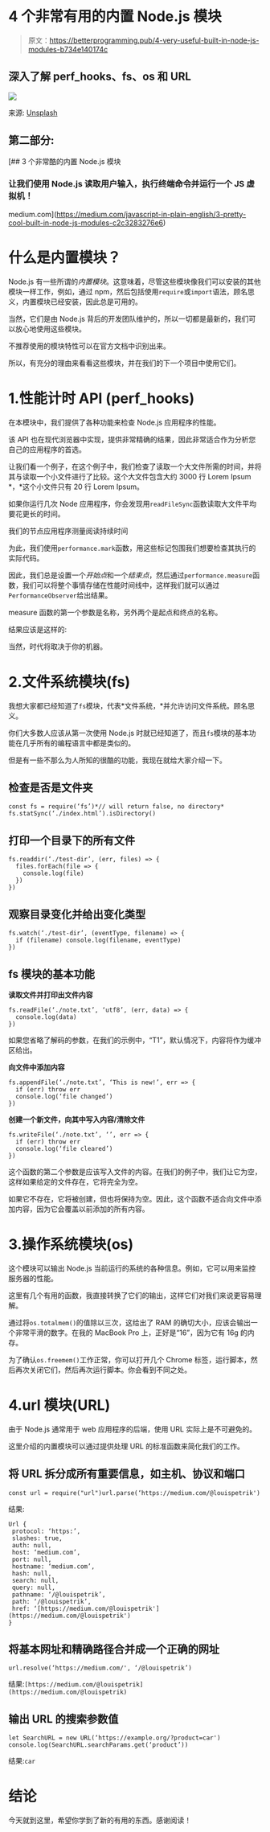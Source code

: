 # 4 个非常有用的内置 Node.js 模块

> 原文：<https://betterprogramming.pub/4-very-useful-built-in-node-js-modules-b734e140174c>

## 深入了解 perf_hooks、fs、os 和 URL

![](img/851a479535d7e4300e385ee7babb5827.png)

来源: [Unsplash](https://unsplash.com/photos/XTblNijO9IE)

## 第二部分:

[](https://medium.com/javascript-in-plain-english/3-pretty-cool-built-in-node-js-modules-c2c3283276e6) [## 3 个非常酷的内置 Node.js 模块

### 让我们使用 Node.js 读取用户输入，执行终端命令并运行一个 JS 虚拟机！

medium.com](https://medium.com/javascript-in-plain-english/3-pretty-cool-built-in-node-js-modules-c2c3283276e6) 

# 什么是内置模块？

Node.js 有一些所谓的*内置模块*。这意味着，尽管这些模块像我们可以安装的其他模块一样工作，例如，通过 npm，然后包括使用`require`或`import`语法，顾名思义，内置模块已经安装，因此总是可用的。

当然，它们是由 Node.js 背后的开发团队维护的，所以一切都是最新的，我们可以放心地使用这些模块。

不推荐使用的模块特性可以在官方文档中识别出来。

所以，有充分的理由来看看这些模块，并在我们的下一个项目中使用它们。

# 1.性能计时 API (perf_hooks)

在本模块中，我们提供了各种功能来检查 Node.js 应用程序的性能。

该 API 也在现代浏览器中实现，提供非常精确的结果，因此非常适合作为分析您自己的应用程序的首选。

让我们看一个例子，在这个例子中，我们检查了读取一个大文件所需的时间，并将其与读取一个小文件进行了比较。这个大文件包含大约 3000 行 Lorem Ipsum *，*这个小文件只有 20 行 Lorem Ipsum。

如果你运行几次 Node 应用程序，你会发现用`readFileSync`函数读取大文件平均要花更长的时间。

我们的节点应用程序测量阅读持续时间

为此，我们使用`performance.mark`函数，用这些标记包围我们想要检查其执行的实际代码。

因此，我们总是设置一个*开始点*和一个*结束点*，然后通过`performance.measure`函数，我们可以将整个事情存储在性能时间线中，这样我们就可以通过`PerformanceObserver`给出结果。

measure 函数的第一个参数是名称，另外两个是起点和终点的名称。

结果应该是这样的:

当然，时代将取决于你的机器。

# 2.文件系统模块(fs)

我想大家都已经知道了`fs`模块，代表*文件系统，*并允许访问文件系统。顾名思义。

你们大多数人应该从第一次使用 Node.js 时就已经知道了，而且`fs`模块的基本功能在几乎所有的编程语言中都是类似的。

但是有一些不那么为人所知的很酷的功能，我现在就给大家介绍一下。

## **检查是否是文件夹**

```
const fs = require(‘fs’)*// will return false, no directory* fs.statSync(‘./index.html’).isDirectory()
```

## **打印一个目录下的所有文件**

```
fs.readdir(‘./test-dir’, (err, files) => {
  files.forEach(file => {
    console.log(file)
  })
})
```

## **观察目录变化并给出变化类型**

```
fs.watch(‘./test-dir’, (eventType, filename) => {
  if (filename) console.log(filename, eventType)
})
```

## fs 模块的基本功能

**读取文件并打印出文件内容**

```
fs.readFile(‘./note.txt’, ‘utf8’, (err, data) => {
  console.log(data)
})
```

如果您省略了解码的参数，在我们的示例中，“T1”，默认情况下，内容将作为缓冲区给出。

**向文件中添加内容**

```
fs.appendFile(‘./note.txt’, ‘This is new!’, err => {
  if (err) throw err
  console.log(‘file changed’)
})
```

**创建一个新文件，向其中写入内容/清除文件**

```
fs.writeFile(‘./note.txt’, ‘’, err => {
  if (err) throw err
  console.log(‘file cleared’)
})
```

这个函数的第二个参数是应该写入文件的内容。在我们的例子中，我们让它为空，这样如果给定的文件存在，它将完全为空。

如果它不存在，它将被创建，但也将保持为空。因此，这个函数不适合向文件中添加内容，因为它会覆盖以前添加的所有内容。

# 3.操作系统模块(os)

这个模块可以输出 Node.js 当前运行的系统的各种信息。例如，它可以用来监控服务器的性能。

这里有几个有用的函数，我直接转换了它们的输出，这样它们对我们来说更容易理解。

通过将`os.totalmem()`的值除以三次，这给出了 RAM 的确切大小，应该会输出一个非常平滑的数字。在我的 MacBook Pro 上，正好是“16”，因为它有 16g 的内存。

为了确认`os.freemem()`工作正常，你可以打开几个 Chrome 标签，运行脚本，然后再次关闭它们，然后再次运行脚本。你会看到不同之处。

# 4.url 模块(URL)

由于 Node.js 通常用于 web 应用程序的后端，使用 URL 实际上是不可避免的。

这里介绍的内置模块可以通过提供处理 URL 的标准函数来简化我们的工作。

## **将 URL 拆分成所有重要信息，如主机、协议和端口**

```
const url = require("url")url.parse(‘https://medium.com/@louispetrik')
```

结果:

```
Url {
 protocol: ‘https:’,
 slashes: true,
 auth: null,
 host: ‘medium.com’,
 port: null,
 hostname: ‘medium.com’,
 hash: null,
 search: null,
 query: null,
 pathname: ‘/@louispetrik’,
 path: ‘/@louispetrik’,
 href: ‘[https://medium.com/@louispetrik'](https://medium.com/@louispetrik')
}
```

## **将基本网址和精确路径合并成一个正确的网址**

```
url.resolve(‘https://medium.com/', ‘/@louispetrik’)
```

结果:`[https://medium.com/@louispetrik](https://medium.com/@louispetrik)`

## **输出 URL 的搜索参数值**

```
let SearchURL = new URL(‘https://example.org/?product=car')
console.log(SearchURL.searchParams.get(‘product’))
```

结果:`car`

# 结论

今天就到这里，希望你学到了新的有用的东西。感谢阅读！
